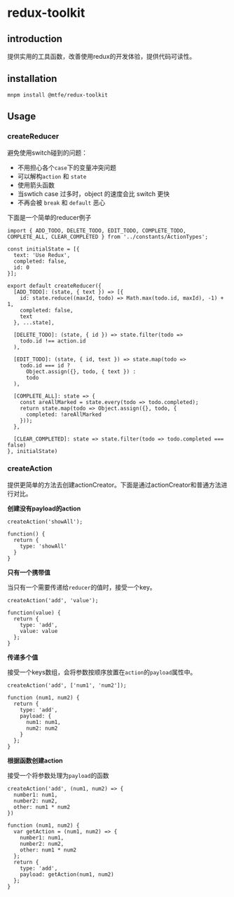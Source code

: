 # redux-toolkit

## introduction

提供实用的工具函数，改善使用redux的开发体验，提供代码可读性。

## installation

`mnpm install @mtfe/redux-toolkit`

## Usage

### createReducer

避免使用switch碰到的问题：

* 不用担心各个`case`下的变量冲突问题
* 可以解构`action` 和 `state`
* 使用箭头函数
* 当swtich case 过多时，object 的速度会比 switch 更快
* 不再会被 `break` 和 `default` 恶心

下面是一个简单的reducer例子

```
import { ADD_TODO, DELETE_TODO, EDIT_TODO, COMPLETE_TODO, COMPLETE_ALL, CLEAR_COMPLETED } from '../constants/ActionTypes';

const initialState = [{
  text: 'Use Redux',
  completed: false,
  id: 0
}];

export default createReducer({
  [ADD_TODO]: (state, { text }) => [{
    id: state.reduce((maxId, todo) => Math.max(todo.id, maxId), -1) + 1,
    completed: false,
    text
  }, ...state],

  [DELETE_TODO]: (state, { id }) => state.filter(todo =>
    todo.id !== action.id
  ),

  [EDIT_TODO]: (state, { id, text }) => state.map(todo =>
    todo.id === id ?
      Object.assign({}, todo, { text }) :
      todo
  ),

  [COMPLETE_ALL]: state => {
    const areAllMarked = state.every(todo => todo.completed);
    return state.map(todo => Object.assign({}, todo, {
      completed: !areAllMarked
    }));
  },

  [CLEAR_COMPLETED]: state => state.filter(todo => todo.completed === false)
}, initialState)
```

### createAction

提供更简单的方法去创建actionCreator。下面是通过actionCreator和普通方法进行对比。

**创建没有payload的action**

```
createAction('showAll');

function() {
  return {
    type: 'showAll'
  }
}
```

**只有一个携带值**

当只有一个需要传递给`reducer`的值时，接受一个key。

```
createAction('add', 'value');

function(value) {
  return {
    type: 'add',
    value: value
  };
}
```

**传递多个值**

接受一个keys数组，会将参数按顺序放置在`action`的`payload`属性中。

```
createAction('add', ['num1', 'num2']);

function (num1, num2) {
  return {
    type: 'add',
    payload: {
      num1: num1,
      num2: num2  
    }
  };
}
```

**根据函数创建action**

接受一个将参数处理为`payload`的函数

```
createAction('add', (num1, num2) => {
  number1: num1,
  number2: num2,
  other: num1 * num2
})

function (num1, num2) {
  var getAction = (num1, num2) => {
    number1: num1,
    number2: num2,
    other: num1 * num2
  };
  return {
    type: 'add',
    payload: getAction(num1, num2)
  };
}
```
